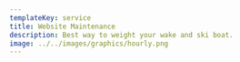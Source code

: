 ```yaml
---
templateKey: service
title: Website Maintenance
description: Best way to weight your wake and ski boat.
image: ../../images/graphics/hourly.png
---
```

